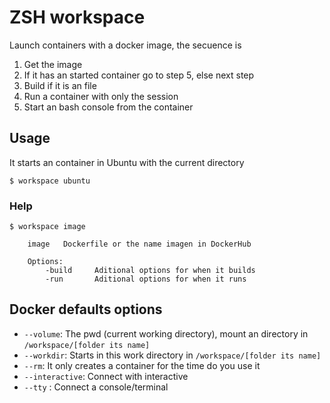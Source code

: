 # ZSH workspace

Launch containers with a docker image, the secuence is

1. Get the image
2. If it has an started container go to step 5, else next step
3. Build if it is an file
4. Run a container with only the session
5. Start an bash console from the container


## Usage

It starts an container in Ubuntu with the current directory

```
$ workspace ubuntu
```

### Help
```
$ workspace image

	image   Dockerfile or the name imagen in DockerHub

	Options:
		-build     Aditional options for when it builds
		-run       Aditional options for when it runs
```


## Docker defaults options

* `--volume`: The pwd (current working directory), mount an directory in `/workspace/[folder its name]`
* `--workdir`: Starts in this work directory in `/workspace/[folder its name]`
* `--rm`: It only creates a container for the time do you use it
* `--interactive`: Connect with interactive
* `--tty` : Connect a console/terminal
